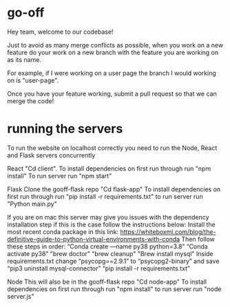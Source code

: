 # go-off

Hey team, welcome to our codebase!

Just to avoid as many merge conflicts as possible, when you work on a new feature
do your work on a new branch with the feature you are working on as its name.

For example, if I were working on a user page the branch I would working on is "user-page".

Once you have your feature working, submit a pull request so that we can merge the code!

# running the servers
To run the website on localhost correctly you need to run the Node, React and Flask servers concurrently

React
"Cd client".
To install dependencies on first run through run "npm install"
To run server run "npm start"

Flask
Clone the gooff-flask repo
"Cd flask-app"
To install dependencies on first run through run "pip install -r requirements.txt"
to run server run "Python main.py"

If you are on mac this server may give you issues with the dependency installation step if this is the case follow the instructions below:
Install the most recent conda package in this link: https://whiteboxml.com/blog/the-definitive-guide-to-python-virtual-environments-with-conda
Then follow these steps in order:
“Conda create —name py38 python=3.8”
“Conda activate py38”
"brew doctor"
"brew cleanup"
"Brew install mysql"
Inside requirements.txt change “psycopg==2.9.1” to “psycopg2-binary” and save
“pip3 uninstall mysql-connector”
“pip install -r requirements.txt”

Node
This will also be in the gooff-flask repo
"Cd node-app"
To install dependencies on first run through run "npm install"
to run server run "node server.js"
